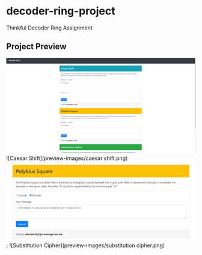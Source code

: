 # decoder-ring-project
Thinkful Decoder Ring Assignment

## Project Preview
![Decoder Ring Main](preview-images/decoder-ring-main.png)
![Caesar Shift](preview-images/caesar shift.png)
![Polybius Square](preview-images/polybius.png);
![Substitution Cipher](preview-images/substitution cipher.png)
